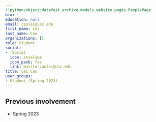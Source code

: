 ```yaml
---
!!python/object:datafest_archive.models.website.pages.PeoplePage
bio: ''
education: null
email: caolei@usc.edu
first_name: Lei
last_name: Cao
organizations: []
role: Student
social:
- !Social
  icon: envelope
  icon_pack: fas
  link: mailto:caolei@usc.edu
title: Lei Cao
user_groups:
- Student (Spring 2023)
---
```



## Previous involvement

* Spring 2023

